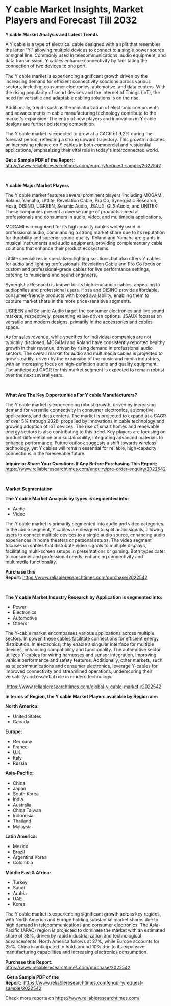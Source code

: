 <p><h1>Y cable Market Insights, Market Players and Forecast Till 2032</h1></p><p><strong>Y cable Market Analysis and Latest Trends</strong></p>
<p><p>A Y cable is a type of electrical cable designed with a split that resembles the letter "Y," allowing multiple devices to connect to a single power source or signal line. Commonly used in telecommunications, audio equipment, and data transmission, Y cables enhance connectivity by facilitating the connection of two devices to one port. </p><p>The Y cable market is experiencing significant growth driven by the increasing demand for efficient connectivity solutions across various sectors, including consumer electronics, automotive, and data centers. With the rising popularity of smart devices and the Internet of Things (IoT), the need for versatile and adaptable cabling solutions is on the rise. </p><p>Additionally, trends such as the miniaturization of electronic components and advancements in cable manufacturing technology contribute to the market's expansion. The entry of new players and innovation in Y cable designs are further bolstering competition. </p><p>The Y cable market is expected to grow at a CAGR of 9.2% during the forecast period, reflecting a strong upward trajectory. This growth indicates an increasing reliance on Y cables in both commercial and residential applications, emphasizing their vital role in today's interconnected world.</p></p>
<p><strong>Get a Sample PDF of the Report:&nbsp;</strong> <a href="https://www.reliableresearchtimes.com/enquiry/request-sample/2022542?utm_campaign=2524&utm_medium=2&utm_source=Github&utm_content=ia&utm_term=29032025&utm_id=y-cable">https://www.reliableresearchtimes.com/enquiry/request-sample/2022542</a></p>
<p>&nbsp;</p>
<p><strong>Y cable Major Market Players</strong></p>
<p><p>The Y cable market features several prominent players, including MOGAMI, Roland, Yamaha, Littlite, Revelation Cable, Pro Co, Synergistic Research, Hosa, DISINO, UGREEN, Seismic Audio, JSAUX, GLS Audio, and UNITEK. These companies present a diverse range of products aimed at professionals and consumers in audio, video, and multimedia applications.</p><p>MOGAMI is recognized for its high-quality cables widely used in professional audio, commanding a strong market share due to its reputation for durability and superior sound quality. Roland and Yamaha are giants in musical instruments and audio equipment, providing complementary cable solutions that enhance their product ecosystems.</p><p>Littlite specializes in specialized lighting solutions but also offers Y cables for audio and lighting professionals. Revelation Cable and Pro Co focus on custom and professional-grade cables for live performance settings, catering to musicians and sound engineers.</p><p>Synergistic Research is known for its high-end audio cables, appealing to audiophiles and professional users. Hosa and DISINO provide affordable, consumer-friendly products with broad availability, enabling them to capture market share in the more price-sensitive segments.</p><p>UGREEN and Seismic Audio target the consumer electronics and live sound markets, respectively, presenting value-driven options. JSAUX focuses on versatile and modern designs, primarily in the accessories and cables space.</p><p>As for sales revenue, while specifics for individual companies are not typically disclosed, MOGAMI and Roland have consistently reported healthy growth in their revenue, driven by rising demand in professional audio sectors. The overall market for audio and multimedia cables is projected to grow steadily, driven by the expansion of the music and media industries, with an increasing focus on high-definition audio and quality equipment. The anticipated CAGR for this market segment is expected to remain robust over the next several years.</p></p>
<p>&nbsp;</p>
<p><strong>What Are The Key Opportunities For Y cable Manufacturers?</strong></p>
<p><p>The Y cable market is experiencing robust growth, driven by increasing demand for versatile connectivity in consumer electronics, automotive applications, and data centers. The market is projected to expand at a CAGR of over 5% through 2028, propelled by innovations in cable technology and growing adoption of IoT devices. The rise of smart homes and renewable energy sectors is also contributing to this trend. Key players are focusing on product differentiation and sustainability, integrating advanced materials to enhance performance. Future outlook suggests a shift towards wireless technology, yet Y cables will remain essential for reliable, high-capacity connections in the foreseeable future.</p></p>
<p><strong>Inquire or Share Your Questions If Any Before Purchasing This Report:</strong> <a href="https://www.reliableresearchtimes.com/enquiry/pre-order-enquiry/2022542?utm_campaign=2524&utm_medium=2&utm_source=Github&utm_content=ia&utm_term=29032025&utm_id=y-cable">https://www.reliableresearchtimes.com/enquiry/pre-order-enquiry/2022542</a></p>
<p>&nbsp;</p>
<p><strong>Market Segmentation</strong></p>
<p><strong>The Y cable Market Analysis by types is segmented into:</strong></p>
<p><ul><li>Audio</li><li>Video</li></ul></p>
<p><p>The Y cable market is primarily segmented into audio and video categories. In the audio segment, Y cables are designed to split audio signals, allowing users to connect multiple devices to a single audio source, enhancing audio experiences in home theaters or personal setups. The video segment focuses on cables that distribute video signals to multiple displays, facilitating multi-screen setups in presentations or gaming. Both types cater to consumer and professional needs, enhancing connectivity and multimedia functionality.</p></p>
<p><strong>Purchase this Report:&nbsp;</strong><a href="https://www.reliableresearchtimes.com/purchase/2022542?utm_campaign=2524&utm_medium=2&utm_source=Github&utm_content=ia&utm_term=29032025&utm_id=y-cable">https://www.reliableresearchtimes.com/purchase/2022542</a></p>
<p>&nbsp;</p>
<p><strong>The Y cable Market Industry Research by Application is segmented into:</strong></p>
<p><ul><li>Power</li><li>Electronics</li><li>Automotive</li><li>Others</li></ul></p>
<p><p>The Y-cable market encompasses various applications across multiple sectors. In power, these cables facilitate connections for efficient energy distribution. In electronics, they enable a singular interface for multiple devices, enhancing compatibility and functionality. The automotive sector utilizes Y-cables for wiring harnesses and sensor integration, improving vehicle performance and safety features. Additionally, other markets, such as telecommunications and consumer electronics, leverage Y-cables for improved connectivity and streamlined operations, underscoring their versatility and essential role in modern technology.</p></p>
<p><a href="https://www.reliableresearchtimes.com/global-y-cable-market-r2022542?utm_campaign=2524&utm_medium=2&utm_source=Github&utm_content=ia&utm_term=29032025&utm_id=y-cable">&nbsp;https://www.reliableresearchtimes.com/global-y-cable-market-r2022542</a></p>
<p><strong>In terms of Region, the Y cable Market Players available by Region are:</strong></p>
<p>
    <p> <strong> North America: </strong>
        <ul>
            <li>United States</li>
            <li>Canada</li>
        </ul>
        </p> 
    <p> <strong> Europe: </strong>
        <ul>
            <li>Germany</li>
            <li>France</li>
            <li>U.K.</li>
            <li>Italy</li>
            <li>Russia</li>
        </ul>
        </p> 
    <p> <strong> Asia-Pacific: </strong>
        <ul>
            <li>China</li>
            <li>Japan</li>
            <li>South Korea</li>
            <li>India</li>
            <li>Australia</li>
            <li>China Taiwan</li>
            <li>Indonesia</li>
            <li>Thailand</li>
            <li>Malaysia</li>
        </ul>
        </p> 
    <p> <strong> Latin America: </strong>
        <ul>
            <li>Mexico</li>
            <li>Brazil</li>
            <li>Argentina Korea</li>
            <li>Colombia</li>
        </ul>
        </p> 
    <p> <strong> Middle East & Africa: </strong>
        <ul>
            <li>Turkey</li>
            <li>Saudi</li>
            <li>Arabia</li>
            <li>UAE</li>
            <li>Korea</li>
        </ul>
    </p>
    </p>
<p><p>The Y cable market is experiencing significant growth across key regions, with North America and Europe holding substantial market shares due to high demand in telecommunications and consumer electronics. The Asia-Pacific (APAC) region is projected to dominate the market with an estimated share of 38%, driven by rapid industrialization and technological advancements. North America follows at 27%, while Europe accounts for 25%. China is anticipated to hold around 10% due to its expansive manufacturing capabilities and increasing electronics consumption.</p></p>
<p><strong>Purchase this Report: </strong><a href="https://www.reliableresearchtimes.com/purchase/2022542?utm_campaign=2524&utm_medium=2&utm_source=Github&utm_content=ia&utm_term=29032025&utm_id=y-cable">https://www.reliableresearchtimes.com/purchase/2022542</a></p>
<p>&nbsp;<strong>Get a Sample PDF of the Report:&nbsp;&nbsp;</strong><a href="https://www.reliableresearchtimes.com/enquiry/request-sample/2022542?utm_campaign=2524&utm_medium=2&utm_source=Github&utm_content=ia&utm_term=29032025&utm_id=y-cable">https://www.reliableresearchtimes.com/enquiry/request-sample/2022542</a></p>
<p><strong></strong></p>
<p>Check more reports on <a href="https://www.reliableresearchtimes.com/?utm_campaign=2524&utm_medium=2&utm_source=Github&utm_content=ia&utm_term=29032025&utm_id=y-cable">https://www.reliableresearchtimes.com/</a></p>